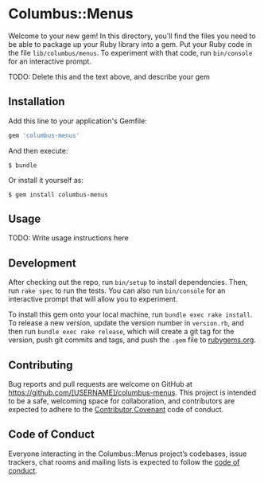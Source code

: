 # Columbus::Menus

Welcome to your new gem! In this directory, you'll find the files you need to be able to package up your Ruby library into a gem. Put your Ruby code in the file `lib/columbus/menus`. To experiment with that code, run `bin/console` for an interactive prompt.

TODO: Delete this and the text above, and describe your gem

## Installation

Add this line to your application's Gemfile:

```ruby
gem 'columbus-menus'
```

And then execute:

    $ bundle

Or install it yourself as:

    $ gem install columbus-menus

## Usage

TODO: Write usage instructions here

## Development

After checking out the repo, run `bin/setup` to install dependencies. Then, run `rake spec` to run the tests. You can also run `bin/console` for an interactive prompt that will allow you to experiment.

To install this gem onto your local machine, run `bundle exec rake install`. To release a new version, update the version number in `version.rb`, and then run `bundle exec rake release`, which will create a git tag for the version, push git commits and tags, and push the `.gem` file to [rubygems.org](https://rubygems.org).

## Contributing

Bug reports and pull requests are welcome on GitHub at https://github.com/[USERNAME]/columbus-menus. This project is intended to be a safe, welcoming space for collaboration, and contributors are expected to adhere to the [Contributor Covenant](http://contributor-covenant.org) code of conduct.

## Code of Conduct

Everyone interacting in the Columbus::Menus project’s codebases, issue trackers, chat rooms and mailing lists is expected to follow the [code of conduct](https://github.com/[USERNAME]/columbus-menus/blob/master/CODE_OF_CONDUCT.md).
